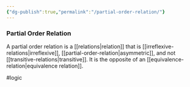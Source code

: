 ```yaml
---
{"dg-publish":true,"permalink":"/partial-order-relation/"}
---
```


### Partial Order Relation
A partial order relation is a [[relations|relation]] that is [[irreflexive-relations|irreflexive]], [[partial-order-relation|asymmetric]], and not [[transitive-relations|transitive]]. It is the opposite of an [[equivalence-relation|equivalence relation]].

#logic 
